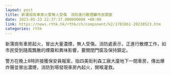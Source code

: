 ```yaml
---
layout: post
title: 新蒲崗有車房火警無人受傷　消防進行散煙籲市民關窗
date: 2023-05-23 22:37:37.000000000 +08:00
link: https://news.rthk.hk/rthk/ch/component/k2/1701861-20230523.htm
categories: rthk
---
```


新蒲崗有車房起火，冒出大量濃煙，無人受傷。消防處表示，正進行散煙工作，如市民受到隨風飄散的煙霧和異味影響，要關閉門窗及保持鎮定。

警方在晚上8時許接獲保安員報案，指四美街利森工廠大廈地下一間車房，傳出爆炸聲並冒出濃煙，消防到場發現車房內起火，開喉灌救。
